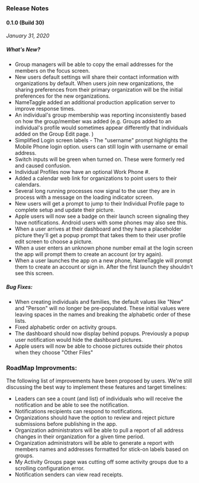 ### Release Notes

#### 0.1.0 (Build 30)
*January 31, 2020*

##### What's New?
<ul>
<li>Group managers will be able to copy the email addresses for the members on the focus screen.
</li><li>New users default settings will share their contact information with organizations by default.  When users join new organizations, the sharing preferences from their primary organization will be the initial preferences for the new organizations.
</li><li>NameTaggle added an additional production application server to improve response times.
</li><li>An individual's group membership was reporting inconsistently based on how the group/member was added (e.g. Groups added to an individual's profile would sometimes appear differently that individuals added on the Group Edit page. )
</li><li>Simplified Login screen labels - The "username" prompt highlights the Mobile Phone login option.  users can still login with username or email address.
</li><li>Switch inputs will be green when turned on.  These were formerly red and caused confusion.
</li><li>Individual Profiles now have an optional Work Phone #.
</li><li>Added a calendar web link for organizations to point users to their calendars.
</li><li>Several long running processes now signal to the user they are in process with a message on the loading indicator screen.
</li><li>New users will get a prompt to jump to their Individual Profile page to complete setup and update their picture.
</li><li>Apple users will now see a badge on their launch screen signaling they have notifications.  Android users with some phones may also see this.
</li><li>When a user arrives at their dashboard and they have a placeholder picture they'll get a popup prompt that takes them to their user profile edit screen to choose a picture.
</li><li>When a user enters an unknown phone number email at the login screen the app will prompt them to create an account (or try again).
</li><li>When a user launches the app on a new phone, NameTaggle will prompt them to create an account or sign in.  After the first launch they shouldn't see this screen.
</li>
</ul>



##### Bug Fixes:
* When creating individuals and families, the default values like "New" and "Person" will no longer be pre-populated.  These initial values were leaving spaces in the names and breaking the alphabetic order of these lists.
* Fixed alphabetic order on activity groups.
* The dashboard should now display behind popups.  Previously a popup user notification would hide the dashboard pictures.
* Apple users will now be able to choose pictures outside their photos when they choose "Other Files"


### RoadMap Improvments:
The following list of improvements have been proposed by users.  We're still discussing the best way to implement these features and target timelines:

* Leaders can see a count (and list) of individuals who will receive the notification and be able to see the notification.
* Notifications recipients can respond to notifications.
* Organizations should have the option to review and reject picture submissions before publishing in the app.
* Organization administrators will be able to pull a report of all address changes in their organization for a given time period.
* Organization administrators will be able to generate a report with members names and addresses formatted for stick-on labels based on groups.
* My Activity Groups page was cutting off some activity groups due to a scrolling configuration error.
* Notification senders can view read receipts.
